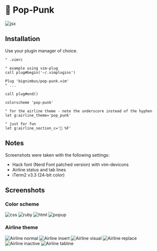 # 🎸 Pop-Punk

![jsx](https://gitcdn.link/repo/bignimbus/pop-punk.vim/d629f6085580165ca3ee148911252223dc0695e4/assets/jsx.png)

## Installation

Use your plugin manager of choice.

```vim
" .vimrc

" example using vim-plug
call plug#begin('~/.vimplugins')

Plug 'bignimbus/pop-punk.vim'
" ...

call plug#end()

colorscheme 'pop-punk'

" for the airline theme - note the underscore instead of the hyphen
let g:airline_theme='pop_punk'

" just for fun
let g:airline_section_c='🎸 %F'
```

## Notes

Screenshots were taken with the following settings:

* Hack font (Nerd Font patched version) with vim-devicons
* Airline status and tab lines
* iTerm2 v3.3 (24-bit color)

## Screenshots

### Color scheme

![css](https://gitcdn.link/repo/bignimbus/pop-punk.vim/d629f6085580165ca3ee148911252223dc0695e4/assets/css.png)
![ruby](https://gitcdn.link/repo/bignimbus/pop-punk.vim/d629f6085580165ca3ee148911252223dc0695e4/assets/ruby.png)
![html](https://gitcdn.link/repo/bignimbus/pop-punk.vim/d629f6085580165ca3ee148911252223dc0695e4/assets/html.png)
![popup](https://gitcdn.link/repo/bignimbus/pop-punk.vim/d629f6085580165ca3ee148911252223dc0695e4/assets/popup.png)

### Airline theme

![Airline normal](https://gitcdn.link/repo/bignimbus/pop-punk.vim/d629f6085580165ca3ee148911252223dc0695e4/assets/airline-normal.png)
![Airline insert](https://gitcdn.link/repo/bignimbus/pop-punk.vim/d629f6085580165ca3ee148911252223dc0695e4/assets/airline-insert.png)
![Airline visual](https://gitcdn.link/repo/bignimbus/pop-punk.vim/d629f6085580165ca3ee148911252223dc0695e4/assets/airline-visual.png)
![Airline replace](https://gitcdn.link/repo/bignimbus/pop-punk.vim/d629f6085580165ca3ee148911252223dc0695e4/assets/airline-replace.png)
![Airline inactive](https://gitcdn.link/repo/bignimbus/pop-punk.vim/d629f6085580165ca3ee148911252223dc0695e4/assets/airline-inactive.png)
![Airline tabline](https://gitcdn.link/repo/bignimbus/pop-punk.vim/d629f6085580165ca3ee148911252223dc0695e4/assets/airline-tabline.png)
